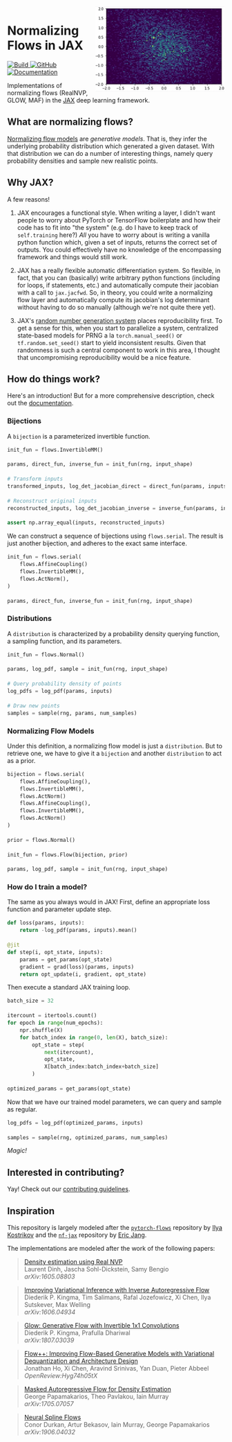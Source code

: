 <img align="right" width="300" src="assets/flows.gif">

# Normalizing Flows in JAX

<a href="https://circleci.com/gh/ChrisWaites/jax-flows">
    <img alt="Build" src="https://img.shields.io/circleci/build/github/ChrisWaites/jax-flows/master">
</a>
<a href="https://github.com/ChrisWaites/jax-flows/blob/master/LICENSE">
    <img alt="GitHub" src="https://img.shields.io/github/license/ChrisWaites/jax-flows.svg?color=blue">
</a>
<a href="https://jax-flows.readthedocs.io/en/latest/">
    <img alt="Documentation" src="https://img.shields.io/website/http/jax-flows.readthedocs.io.svg?down_color=red&down_message=offline&up_message=online">
</a>

<p>Implementations of normalizing flows (RealNVP, GLOW, MAF) in the <a href="https://github.com/google/jax/">JAX</a> deep learning framework.</p>

## What are normalizing flows?

[Normalizing flow models](http://akosiorek.github.io/ml/2018/04/03/norm_flows.html) are _generative models_. That is, they infer the underlying probability distribution which generated a given dataset. With that distribution we can do a number of interesting things, namely query probability densities and sample new realistic points.

## Why JAX?

A few reasons!

1) JAX encourages a functional style. When writing a layer, I didn't want people to worry about PyTorch or TensorFlow boilerplate and how their code has to fit into "the system" (e.g. do I have to keep track of `self.training` here?) _All_ you have to worry about is writing a vanilla python function which, given a set of inputs, returns the correct set of outputs. You could effectively have no knowledge of the encompassing framework and things would still work.

2) JAX has a really flexible automatic differentiation system. So flexible, in fact, that you can (basically) write arbitrary python functions (including for loops, if statements, etc.) and automatically compute their jacobian with a call to `jax.jacfwd`. So, in theory, you could write a normalizing flow layer and automatically compute its jacobian's log determinant without having to do so manually (although we're not quite there yet).

3) JAX's [random number generation system](https://github.com/google/jax/blob/master/design_notes/prng.md) places reproducibility first. To get a sense for this, when you start to parallelize a system, centralized state-based models for PRNG a la `torch.manual_seed()` or `tf.random.set_seed()` start to yield inconsistent results. Given that randomness is such a central component to work in this area, I thought that uncompromising reproducibility would be a nice feature.

## How do things work?

Here's an introduction! But for a more comprehensive description, check out the [documentation](https://jax-flows.readthedocs.io/).

### Bijections

A `bijection` is a parameterized invertible function.

```python
init_fun = flows.InvertibleMM()

params, direct_fun, inverse_fun = init_fun(rng, input_shape)

# Transform inputs
transformed_inputs, log_det_jacobian_direct = direct_fun(params, inputs)

# Reconstruct original inputs
reconstructed_inputs, log_det_jacobian_inverse = inverse_fun(params, inputs)

assert np.array_equal(inputs, reconstructed_inputs)
```

We can construct a sequence of bijections using `flows.serial`. The result is just another bijection, and adheres to the exact same interface.

```python
init_fun = flows.serial(
    flows.AffineCoupling()
    flows.InvertibleMM(),
    flows.ActNorm(),
)

params, direct_fun, inverse_fun = init_fun(rng, input_shape)
```

### Distributions

A `distribution` is characterized by a probability density querying function, a sampling function, and its parameters.

```python
init_fun = flows.Normal()

params, log_pdf, sample = init_fun(rng, input_shape)

# Query probability density of points
log_pdfs = log_pdf(params, inputs)

# Draw new points
samples = sample(rng, params, num_samples)
```

### Normalizing Flow Models

Under this definition, a normalizing flow model is just a `distribution`. But to retrieve one, we have to give it a `bijection` and another `distribution` to act as a prior.

```python
bijection = flows.serial(
    flows.AffineCoupling(),
    flows.InvertibleMM(),
    flows.ActNorm()
    flows.AffineCoupling(),
    flows.InvertibleMM(),
    flows.ActNorm()
)

prior = flows.Normal()

init_fun = flows.Flow(bijection, prior)

params, log_pdf, sample = init_fun(rng, input_shape)
```

### How do I train a model?

The same as you always would in JAX! First, define an appropriate loss function and parameter update step.

```python
def loss(params, inputs):
    return -log_pdf(params, inputs).mean()

@jit
def step(i, opt_state, inputs):
    params = get_params(opt_state)
    gradient = grad(loss)(params, inputs)
    return opt_update(i, gradient, opt_state)
```

Then execute a standard JAX training loop.

```python
batch_size = 32

itercount = itertools.count()
for epoch in range(num_epochs):
    npr.shuffle(X)
    for batch_index in range(0, len(X), batch_size):
        opt_state = step(
            next(itercount),
            opt_state,
            X[batch_index:batch_index+batch_size]
        )

optimized_params = get_params(opt_state)
```

Now that we have our trained model parameters, we can query and sample as regular.

```python
log_pdfs = log_pdf(optimized_params, inputs)

samples = sample(rng, optimized_params, num_samples)
```

_Magic!_

## Interested in contributing?

Yay! Check out our [contributing guidelines](https://github.com/ChrisWaites/jax-flows/blob/master/.github/CONTRIBUTING.md).

## Inspiration

This repository is largely modeled after the [`pytorch-flows`](https://github.com/ikostrikov/pytorch-flows) repository by [Ilya Kostrikov](https://github.com/ikostrikov) and the [`nf-jax`](https://github.com/ericjang/nf-jax) repository by [Eric Jang](http://evjang.com/).

The implementations are modeled after the work of the following papers:

  > [Density estimation using Real NVP](https://arxiv.org/abs/1605.08803)\
  > Laurent Dinh, Jascha Sohl-Dickstein, Samy Bengio\
  > _arXiv:1605.08803_

  > [Improving Variational Inference with Inverse Autoregressive Flow
](https://arxiv.org/abs/1606.04934)\
  > Diederik P. Kingma, Tim Salimans, Rafal Jozefowicz, Xi Chen, Ilya Sutskever, Max Welling\
  > _arXiv:1606.04934_

  > [Glow: Generative Flow with Invertible 1x1 Convolutions](https://arxiv.org/abs/1807.03039)\
  > Diederik P. Kingma, Prafulla Dhariwal\
  > _arXiv:1807.03039_

  > [Flow++: Improving Flow-Based Generative Models
  with Variational Dequantization and Architecture Design](https://openreview.net/forum?id=Hyg74h05tX)\
  > Jonathan Ho, Xi Chen, Aravind Srinivas, Yan Duan, Pieter Abbeel\
  > _OpenReview:Hyg74h05tX_

  > [Masked Autoregressive Flow for Density Estimation](https://arxiv.org/abs/1705.07057)\
  > George Papamakarios, Theo Pavlakou, Iain Murray\
  > _arXiv:1705.07057_

  > [Neural Spline Flows](https://arxiv.org/abs/1906.04032)\
  > Conor Durkan, Artur Bekasov, Iain Murray, George Papamakarios\
  > _arXiv:1906.04032_

